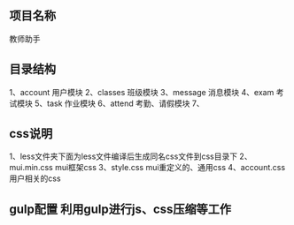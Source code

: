 ## 项目名称
教师助手

## 目录结构
1、account 用户模块
2、classes 班级模块
3、message 消息模块
4、exam  考试模块
5、task 作业模块
6、attend 考勤、请假模块 
7、

## css说明
1、less文件夹下面为less文件编译后生成同名css文件到css目录下
2、mui.min.css  mui框架css
3、style.css    mui重定义的、通用css
4、account.css  用户相关的css

## gulp配置 利用gulp进行js、css压缩等工作
